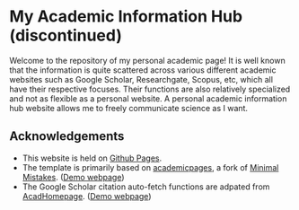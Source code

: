 # My Academic Information Hub (discontinued)

Welcome to the repository of my personal academic page! It is well known that the information is quite scattered across various different academic websites such as Google Scholar, Researchgate, Scopus, etc, which all have their respective focuses. Their functions are also relatively specialized and not as flexible as a personal website. A personal academic information hub website allows me to freely communicate science as I want. 

## Acknowledgements

* This website is held on [Github Pages](https://pages.github.com/).
* The template is primarily based on [academicpages](https://github.com/academicpages/academicpages.github.io), a fork of [Minimal Mistakes](https://mademistakes.com/work/jekyll-themes/minimal-mistakes/). ([Demo webpage](https://academicpages.github.io/))
* The Google Scholar citation auto-fetch functions are adpated from [AcadHomepage](https://github.com/RayeRen/acad-homepage.github.io). ([Demo webpage](https://rayeren.github.io/acad-homepage.github.io/))

